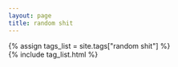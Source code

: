 ```yaml
---
layout: page
title: random shit
---
```


{% assign tags_list = site.tags["random shit"] %}  
{% include tag_list.html %}


